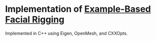 # Implementation of [Example-Based Facial Rigging](https://www.hao-li.com/Hao_Li/Hao_Li_-_publications_%5BExample-Based_Facial_Rigging%5D.html)

Implemented in C++ using Eigen, OpenMesh, and CXXOpts.

